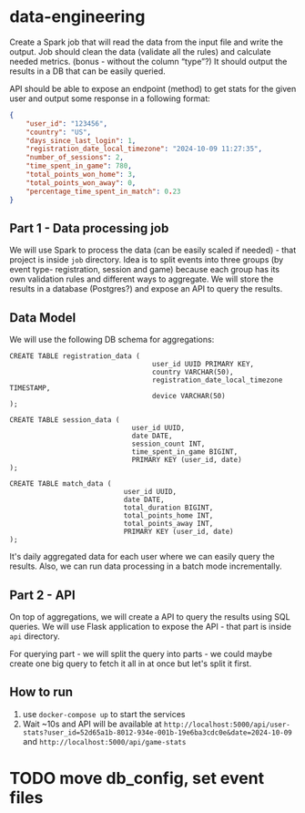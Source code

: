 # data-engineering

Create a Spark job that will read the data from the input file and write the output.
Job should clean the data (validate all the rules) and calculate needed metrics. 
(bonus - without the column “type”?)
It should output the results in a DB that can be easily queried.

API should be able to expose an endpoint (method) to get stats for the given user and output some response in a following format:
```json
{
    "user_id": "123456",
    "country": "US",
    "days_since_last_login": 1,
    "registration_date_local_timezone": "2024-10-09 11:27:35",
    "number_of_sessions": 2,
    "time_spent_in_game": 780,
    "total_points_won_home": 3,
    "total_points_won_away": 0,
    "percentage_time_spent_in_match": 0.23
}
```
## Part 1 - Data processing job
We will use Spark to process the data (can be easily scaled if needed) - that project is inside `job` directory.
Idea is to split events into three groups (by event type- registration, session and game) because each group has its own validation rules and different ways to aggregate.
We will store the results in a database (Postgres?) and expose an API to query the results.

## Data Model
We will use the following DB schema for aggregations:
```
CREATE TABLE registration_data (
                                   user_id UUID PRIMARY KEY,
                                   country VARCHAR(50),
                                   registration_date_local_timezone TIMESTAMP,
                                   device VARCHAR(50)
);

CREATE TABLE session_data (
                              user_id UUID,
                              date DATE,
                              session_count INT,
                              time_spent_in_game BIGINT,
                              PRIMARY KEY (user_id, date)
);

CREATE TABLE match_data (
                            user_id UUID,
                            date DATE,
                            total_duration BIGINT,
                            total_points_home INT,
                            total_points_away INT,
                            PRIMARY KEY (user_id, date)
);
```
It's daily aggregated data for each user where we can easily query the results. 
Also, we can run data processing in a batch mode incrementally.

## Part 2 - API
On top of aggregations, we will create a API to query the results using SQL queries.
We will use Flask application to expose the API - that part is inside `api` directory.

For querying part - we will split the query into parts - we could maybe create one big query to fetch it all in at once but let's split it first.

## How to run
1. use `docker-compose up` to start the services
2. Wait ~10s and API will be available at `http://localhost:5000/api/user-stats?user_id=52d65a1b-8012-934e-001b-19e6ba3cdc0e&date=2024-10-09` and `http://localhost:5000/api/game-stats`

# TODO move db_config, set event files
